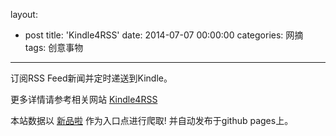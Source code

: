 layout: 
  - post 
title: 'Kindle4RSS' 
date: 2014-07-07 00:00:00 
categories: 网摘 
tags: 创意事物 
---

订阅RSS Feed新闻并定时递送到Kindle。  

更多详情请参考相关网站 [Kindle4RSS](http://kindle4rss.com)  

本站数据以 [新品啦](http://xinpinla.com/) 作为入口点进行爬取! 并自动发布于github pages上。  
